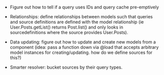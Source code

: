 - Figure out how to tell if a query uses IDs and query cache pre-emptively

- Relationships: define relationships between models such that queries and
  source definitions are defined with the model relationship (ie
  User.Posts.getList() returns Post.list() and only looks in sourcedefinitions
  where the source provides User.Posts).

- Data updating: figure out how to update and create new models from a component
  (idea: pass a function down via @load that accepts arbitrary model instances
  for creating/updating. how do we define sources for this?)

- Smarter resolver: bucket sources by their query types.
